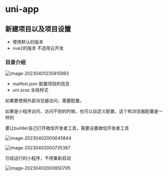 # uni-app

## 新建项目以及项目设置

- 使用默认的版本
-  vue2的版本 不选用云开发

### 目录介绍

![image-20230401235815993](https://azhu-images.oss-cn-hangzhou.aliyuncs.com/img-for-marktext/image-20230401235815993.png)

- maifest.json 配置项目的信息
- uni.scss 全局样式

如果要使用外部浏览器访问，需要配置。

如果是小程序访问，访问不到的时候，也可以自定义配置，这个和浏览器配置是一样的



要让builder自己打开微信开发者工具，需要设置微信开发者工具

![image-20230402000645844](C:\Users\zhuqi\AppData\Roaming\Typora\typora-user-images\image-20230402000645844.png)

![image-20230402000735387](C:\Users\zhuqi\AppData\Roaming\Typora\typora-user-images\image-20230402000735387.png)

已经运行的小程序，不用重新启动

![image-20230402000850795](C:\Users\zhuqi\AppData\Roaming\Typora\typora-user-images\image-20230402000850795.png)
